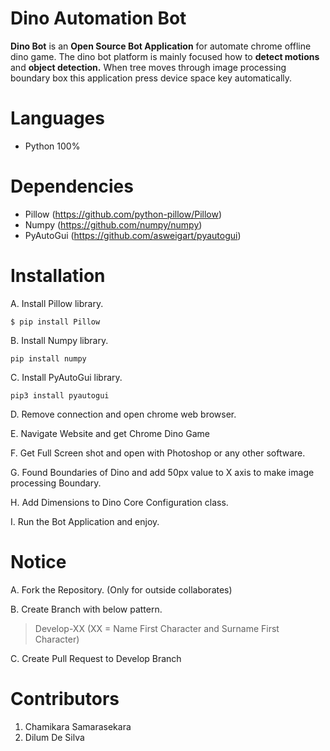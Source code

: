 # Dino Automation Bot 

**Dino Bot** is an **Open Source Bot Application** for automate chrome offline dino game. The dino bot platform 
is mainly focused how to **detect motions** and **object detection.** When tree moves through image processing boundary
box this application press device space key automatically. 


# Languages
 
 - Python 100%
 
 # Dependencies
 
 - Pillow (https://github.com/python-pillow/Pillow)
 - Numpy  (https://github.com/numpy/numpy)
 - PyAutoGui (https://github.com/asweigart/pyautogui)
 
 
 # Installation 
 
  A. Install Pillow library.
  
  ```
  $ pip install Pillow
  ```
  
  B. Install Numpy library.
  ```
  pip install numpy
  ```
  
  C. Install PyAutoGui library.
  
 ```
 pip3 install pyautogui
 ```
 
  D. Remove connection and open chrome web browser.
  
  E. Navigate Website and get Chrome Dino Game
  
  F. Get Full Screen shot and open with Photoshop or any other software.
  
  G. Found Boundaries of Dino and add 50px value to X axis to make image
     processing Boundary.
     
  H. Add Dimensions to Dino Core Configuration class.
  
  I. Run the Bot Application and enjoy.  
  
  # Notice
  
  A. Fork the Repository. (Only for outside collaborates)
  
  B. Create Branch with below pattern.
  
  > Develop-XX (XX = Name First Character and Surname First Character)
  
  C. Create Pull Request to Develop Branch
  
  # Contributors
  
  1. Chamikara Samarasekara
  2. Dilum De Silva

